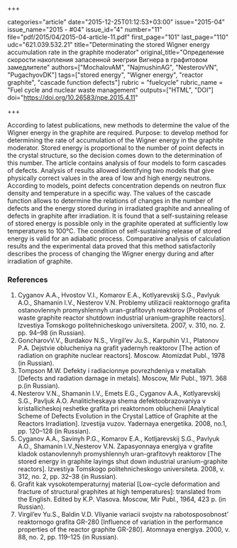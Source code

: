 +++

categories="article"
date="2015-12-25T01:12:53+03:00"
issue="2015-04"
issue_name="2015 - #04"
issue_id="4"
number="11"
file="pdf/2015/04/2015-04-article-11.pdf"
first_page="101"
last_page="110"
udc="621.039.532.21"
title="Determinating the stored Wigner energy accumulation rate in the graphite moderator"
original_title="Определение скорости накопления запасенной энегрии Вигнера в графитовом замедлителе"
authors=["MochalovAM", "NajmushinAG", "NesterovVN", "PugachyovDK"]
tags=["stored energy", "Wigner energy", "reactor graphite", "cascade function defects"]
rubric = "fuelcycle"
rubric_name = "Fuel cycle and nuclear waste management"
outputs=["HTML", "DOI"]
doi="https://doi.org/10.26583/npe.2015.4.11"

+++

According to latest publications, new methods to determine the value of the Wigner energy in the graphite are required. Purpose: to develop method for determining the rate of accumulation of the Wigner energy in the graphite moderator. Stored energy is proportional to the number of point defects in the crystal structure, so the decision comes down to the determination of this number. The article contains analysis of four models to form cascades of defects. Analysis of results allowed identifying two models that give physically correct values in the area of low and high energy neutrons. According to models, point defects concentration depends on neutron flux density and temperature in a specific way. The values of the cascade function allows to determine the relations of changes in the number of defects and the energy stored during in irradiated graphite and annealing of defects in graphite after irradiation. It is found that a self-sustaining release of stored energy is possible only in the graphite operated at sufficiently low temperatures to 100°C. The condition of self-sustaining release of stored energy is valid for an adiabatic process. Comparative analysis of calculation results and the experimental data proved that this method satisfactorily describes the process of changing the Wigner energy during and after irradiation of graphite.

### References

1. Cyganov A.A., Hvostov V.I., Komarov E.A., Kotlyarevskij S.G., Pavlyuk A.O., Shamanin I.V., Nesterov V.N. Problemy utilizacii reaktornogo grafita ostanovlennyh promyshlennyh uran-grafitovyh reaktorov [Problems of waste graphite reactor shutdown industrial uranium-graphite reactors]. Izvestiya Tomskogo politehnicheskogo universiteta. 2007, v. 310, no. 2. pp. 94–98 (in Russian).
2. GoncharovV.V., Burdakov N.S., Virgil’ev Ju.S., Karpuhin V.I., Platonov P.A. Dejstvie oblucheniya na grafit yadernyh reaktorov [The action of radiation on graphite nuclear reactors]. Moscow. Atomizdat Publ., 1978 (in Russian).
3. Tompson M.W. Defekty i radiacionnye povrezhdeniya v metallah [Defects and radiation damage in metals]. Moscow, Mir Publ., 1971. 368 p.(in Russian).
4. Nesterov V.N., Shamanin I.V., Emets E.G., Cyganov A.A., Kotlyarevskij S.G., Pavljuk A.O. Analiticheskaya shema defektoobrazovaniya v kristallicheskoj reshetke grafita pri reaktornom obluchenii [Analytical Scheme of Defects Evolution in the Crystal Lattice of Graphite at the Reactors Irradiation]. Izvestija vuzov. Yadernaya energetika. 2008, no.1, pp. 120–128 (in Russian).
5. Cyganov A.A., Savinyh P.G., Komarov E.A., Kotljarevskij S.G., Pavlyuk A.O., Shamanin I.V.,Nesterov V.N. Zapasyonnaya energiya v grafite kladok ostanovlennyh promyshlennyh uran-grafitovyh reaktorov [The stored energy in graphite layings shut down industrial uranium-graphite reactors]. Izvestiya Tomskogo politehnicheskogo universiteta. 2008, v. 312, no. 2, pp. 32–38 (in Russian).
6. Grafit kak vysokotemperaturnyj material [Low-cycle deformation and fracture of structural graphites at high temperatures]: translated from the English. Edited by K.P. Vlasova. Moscow, Mir Publ., 1964, 423 p. (in Russian).
7. Virgil’ev Yu.S., Baldin V.D. Vliyanie variacii svojstv na rabotosposobnost’ reaktornogo grafita GR-280 [Influence of variation in the performance properties of the reactor graphite GR-280]. Atomnaya energiya. 2000, v. 88, no. 2, pp. 119–125 (in Russian).